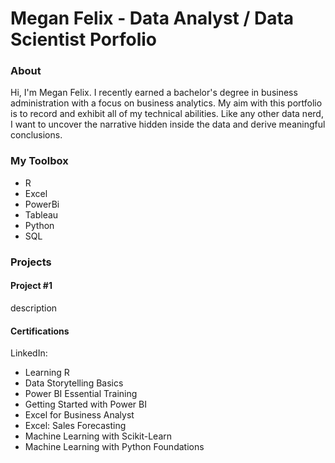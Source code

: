 # Megan Felix - Data Analyst / Data Scientist Porfolio

### About
Hi, I'm Megan Felix. I recently earned a bachelor's degree in business administration with a focus on business analytics. My aim with this portfolio is to record and exhibit all of my technical abilities. Like any other data nerd, I want to uncover the narrative hidden inside the data and derive meaningful conclusions.

### My Toolbox

- R
- Excel
- PowerBi
- Tableau
- Python
- SQL

### Projects

#### Project #1
description

#### Certifications
LinkedIn:
- Learning R
- Data Storytelling Basics
- Power BI Essential Training
- Getting Started with Power BI
- Excel for Business Analyst
- Excel: Sales Forecasting
- Machine Learning with Scikit-Learn
- Machine Learning with Python Foundations

